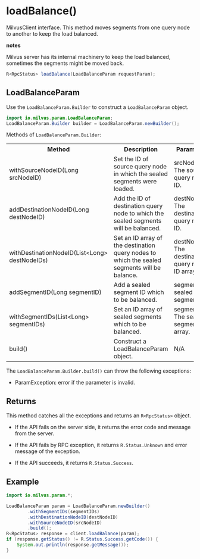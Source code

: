# loadBalance()

MilvusClient interface. This method moves segments from one query node to another to keep the load balanced. 

<div class="admonition note">

<p><b>notes</b></p>

<p>Milvus server has its internal machinery to keep the load balanced, sometimes the segments might be moved back.</p>

</div>

```java
R<RpcStatus> loadBalance(LoadBalanceParam requestParam);
```

## LoadBalanceParam

Use the `LoadBalanceParam.Builder` to construct a `LoadBalanceParam` object.

```java
import io.milvus.param.LoadBalanceParam;
LoadBalanceParam.Builder builder = LoadBalanceParam.newBuilder();
```

Methods of `LoadBalanceParam.Builder`:

<table>
    <tr>
        <th>Method</th>
        <th>Description</th>
        <th>Parameters</th>
    </tr>
    <tr>
        <td>withSourceNodeID(Long srcNodeID)</td>
        <td>Set the ID of source query node in which the sealed segments were loaded.</td>
        <td>srcNodeID: The source query node ID.</td>
    </tr>
    <tr>
        <td>addDestinationNodeID(Long destNodeID)</td>
        <td>Add the ID of destination query node to which the sealed segments will be balanced.</td>
        <td>destNodeID: The destination query node ID.</td>
    </tr>
    <tr>
        <td>withDestinationNodeID(List&lt;Long> destNodeIDs)</td>
        <td>Set an ID array of the destination query nodes to which the sealed segments will be balance.</td>
        <td>destNodeIDs: The destination query node ID array.</td>
    </tr>
    <tr>
        <td>addSegmentID(Long segmentID)</td>
        <td>Add a sealed segment ID which to be balanced.</td>
        <td>segmentID: A sealed segment ID.</td>
    </tr>
    <tr>
        <td>withSegmentIDs(List&lt;Long> segmentIDs)</td>
        <td>Set an ID array of sealed segments which to be balanced.</td>
        <td>segmentIDs: The sealed segments ID array.</td>
    </tr>
    <tr>
        <td>build()</td>
        <td>Construct a LoadBalanceParam object.</td>
        <td>N/A</td>
    </tr>
</table>

The `LoadBalanceParam.Builder.build()` can throw the following exceptions:

- ParamException: error if the parameter is invalid.

## Returns

This method catches all the exceptions and returns an `R<RpcStatus>` object.

- If the API fails on the server side, it returns the error code and message from the server.

- If the API fails by RPC exception, it returns `R.Status.Unknown` and error message of the exception.

- If the API succeeds, it returns `R.Status.Success`.

## Example

```java
import io.milvus.param.*;

LoadBalanceParam param = LoadBalanceParam.newBuilder()
        .withSegmentIDs(segmentIDs)
        .withDestinationNodeID(destNodeID)
        .withSourceNodeID(srcNodeID)
        .build();
R<RpcStatus> response = client.loadBalance(param);
if (response.getStatus() != R.Status.Success.getCode()) {
    System.out.println(response.getMessage());
}
```
